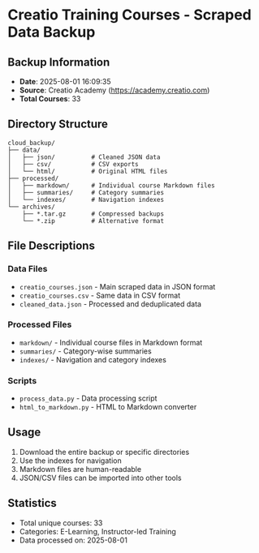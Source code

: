# Creatio Training Courses - Scraped Data Backup

## Backup Information
- **Date**: 2025-08-01 16:09:35
- **Source**: Creatio Academy (https://academy.creatio.com)
- **Total Courses**: 33

## Directory Structure
```
cloud_backup/
├── data/
│   ├── json/          # Cleaned JSON data
│   ├── csv/           # CSV exports
│   └── html/          # Original HTML files
├── processed/
│   ├── markdown/      # Individual course Markdown files
│   ├── summaries/     # Category summaries
│   └── indexes/       # Navigation indexes
└── archives/
    ├── *.tar.gz       # Compressed backups
    └── *.zip          # Alternative format
```

## File Descriptions

### Data Files
- `creatio_courses.json` - Main scraped data in JSON format
- `creatio_courses.csv` - Same data in CSV format
- `cleaned_data.json` - Processed and deduplicated data

### Processed Files
- `markdown/` - Individual course files in Markdown format
- `summaries/` - Category-wise summaries
- `indexes/` - Navigation and category indexes

### Scripts
- `process_data.py` - Data processing script
- `html_to_markdown.py` - HTML to Markdown converter

## Usage
1. Download the entire backup or specific directories
2. Use the indexes for navigation
3. Markdown files are human-readable
4. JSON/CSV files can be imported into other tools

## Statistics
- Total unique courses: 33
- Categories: E-Learning, Instructor-led Training
- Data processed on: 2025-08-01
